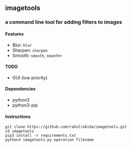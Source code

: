 ## imagetools
### a command line tool for adding filters to images

#### Features
- Blur: `blur`
- Sharpen: `sharpen`
- Smooth: `smooth`, `smooth+`

#### TODO
- GUI (low priority)

#### Dependencies
- python3
- python3-pip

#### Instructions

```
git clone https://github.com/rahulrakida/imagetools.git
cd imagetools
pip3 install -r requirements.txt
python3 imagetools.py operation filename
```